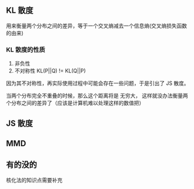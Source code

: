 ## KL 散度
用来衡量两个分布之间的差异，等于一个交叉熵减去一个信息熵(交叉熵损失函数的由来)

### KL 散度的性质
1. 非负性
2. 不对称性 KL(P||Q) != KL(Q||P)

因为其不对称性，再实际使用过程中可能会存在一些问题，于是引出了 JS 散度。

当两个分布完全不重叠的时候，那么这个距离将是 无穷大， 这样就没办法衡量两个分布之间的差异了（应该是计算机难以处理这样的数值把）

## JS 散度

## MMD


## 有的没的
核化法的知识点需要补充